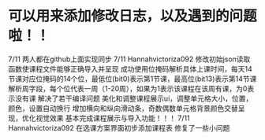 # 可以用来添加修改日志，以及遇到的问题啦！！

7/11 两人都在github上面实现同步
7/11 Hannahvictoriza092 
修改初始json读取函数使课程文件能够正确导入并呈现
成功使用位掩码解析具体上课时间，每天14节课对应位掩码的14个位，最低位(bit0)表示第1节课，最高位(bit13)表示第14节课
解析周字段，每个位代表一周（1-20周），如果为1表示该课程在该周有课，为0表示没有课
解决了若干编译问题
美化和调整课程展示ui，调整单元格大小，位置，颜色，设置自动换行
增加横向和纵向滑动条，奇数偶数单元格背景颜色交替呈现，优化视觉效果
基本完成课程展示与导入功能！！！
7/11 Hannahvictoriza092 
在选课方案界面初步添加课程表
修复了一些小问题


